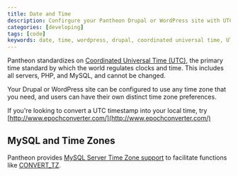 ```yaml
---
title: Date and Time
description: Confirgure your Pantheon Drupal or WordPress site with UTC time zone information.
categories: [developing]
tags: [code]
keywords: date, time, wordpress, drupal, coordinated universal time, UTC
---
```

Pantheon standardizes on [Coordinated Universal Time (UTC)](http://en.wikipedia.org/wiki/Coordinated_Universal_Time), the primary time standard by which the world regulates clocks and time. This includes all servers, PHP, and MySQL, and cannot be changed.

Your Drupal or WordPress site can be configured to use any time zone that you need, and users can have their own distinct time zone preferences.

If you're looking to convert a UTC timestamp into your local time, try [http://www.epochconverter.com/](http://www.epochconverter.com/)

## MySQL and Time Zones

Pantheon provides [MySQL Server Time Zone support](http://dev.mysql.com/doc/refman/5.5/en/time-zone-support.html) to facilitate functions like [CONVERT\_TZ](http://dev.mysql.com/doc/refman/5.5/en/date-and-time-functions.html#function_convert-tz).

